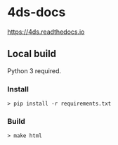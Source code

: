 # 4ds-docs
https://4ds.readthedocs.io

## Local build
Python 3 required.
### Install
```
> pip install -r requirements.txt
```

### Build
```
> make html
```